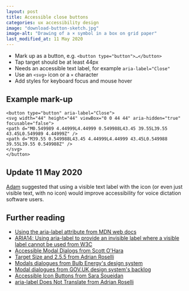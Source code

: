 ```yaml
---
layout: post
title: Accessible close buttons
categories: ux accessibility design
image: "download-button-sketch.jpg"
image-alt: "Drawing of a × symbol in a box on grid paper"
last_modified_at: 11 May 2020
---
```


- Mark up as a button, e.g. `<button type="button">…</button>`
- Tap target should be at least 44px
- Needs an accessible text label, for example `aria-label="Close"`
- Use an `<svg>` icon or a `×` character 
- Add styles for keyboard focus and mouse hover

## Example mark-up

```
<button type="button" aria-label="Close">
<svg width="44" height="44" viewBox="0 0 44 44" aria-hidden="true" focusable="false">
<path d="M0.549989 4.44999L4.44999 0.549988L43.45 39.55L39.55 43.45L0.549989 4.44999Z" />
<path d="M39.55 0.549988L43.45 4.44999L4.44999 43.45L0.549988 39.55L39.55 0.549988Z" />
</svg>
</button>
```

## Update 11 May 2020

[Adam](https://twitter.com/adambsilver/status/1256142121142300674) suggested that using a visible text label with the icon (or even just visible text, with no icon) would improve accessibility for voice dictation software users.

## Further reading

- [Using the aria-label attribute from MDN web docs](https://developer.mozilla.org/en-US/docs/Web/Accessibility/ARIA/ARIA_Techniques/Using_the_aria-label_attribute)
- [ARIA14: Using aria-label to provide an invisible label where a visible label cannot be used from W3C](https://www.w3.org/TR/WCAG20-TECHS/ARIA14.html)
- [Accessible Modal Dialogs from Scott O'Hara](https://scottaohara.github.io/accessible_modal_window/)
- [Target Size and 2.5.5 from Adrian Roselli](https://adrianroselli.com/2019/06/target-size-and-2-5-5.html)
- [Modals dialogues from Bulb Energy's design system](https://design.bulb.co.uk/components/modal)
- [Modal dialogues from GOV.UK design system's backlog](https://github.com/alphagov/govuk-design-system-backlog/issues/30)
- [Accessible Icon Buttons from Sara Soueidan](https://www.sarasoueidan.com/blog/accessible-icon-buttons/)
- [aria-label Does Not Translate from Adrian Roselli](https://adrianroselli.com/2019/11/aria-label-does-not-translate.html)